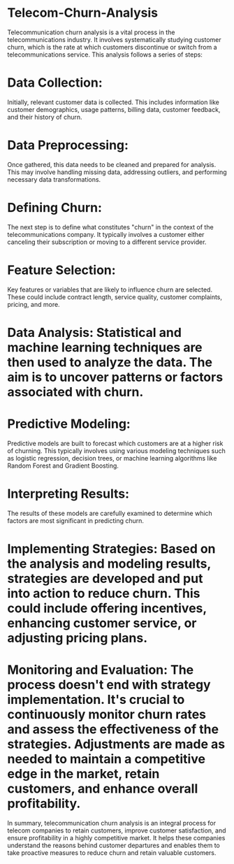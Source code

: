 # Telecom-Churn-Analysis

Telecommunication churn analysis is a vital process in the telecommunications industry. It involves systematically studying customer churn, which is the rate at which customers discontinue or switch from a telecommunications service. This analysis follows a series of steps:

# Data Collection:
Initially, relevant customer data is collected. This includes information like customer demographics, usage patterns, billing data, customer feedback, and their history of churn.

# Data Preprocessing:
Once gathered, this data needs to be cleaned and prepared for analysis. This may involve handling missing data, addressing outliers, and performing necessary data transformations.

# Defining Churn: 
The next step is to define what constitutes "churn" in the context of the telecommunications company. It typically involves a customer either canceling their subscription or moving to a different service provider.

# Feature Selection:
Key features or variables that are likely to influence churn are selected. These could include contract length, service quality, customer complaints, pricing, and more.

# Data Analysis: Statistical and machine learning techniques are then used to analyze the data. The aim is to uncover patterns or factors associated with churn. 

# Predictive Modeling:
Predictive models are built to forecast which customers are at a higher risk of churning. This typically involves using various modeling techniques such as logistic regression, decision trees, or machine learning algorithms like Random Forest and Gradient Boosting.

# Interpreting Results:
The results of these models are carefully examined to determine which factors are most significant in predicting churn. 

# Implementing Strategies: Based on the analysis and modeling results, strategies are developed and put into action to reduce churn. This could include offering incentives, enhancing customer service, or adjusting pricing plans.

# Monitoring and Evaluation: The process doesn't end with strategy implementation. It's crucial to continuously monitor churn rates and assess the effectiveness of the strategies. Adjustments are made as needed to maintain a competitive edge in the market, retain customers, and enhance overall profitability.

In summary, telecommunication churn analysis is an integral process for telecom companies to retain customers, improve customer satisfaction, and ensure profitability in a highly competitive market. It helps these companies understand the reasons behind customer departures and enables them to take proactive measures to reduce churn and retain valuable customers.
